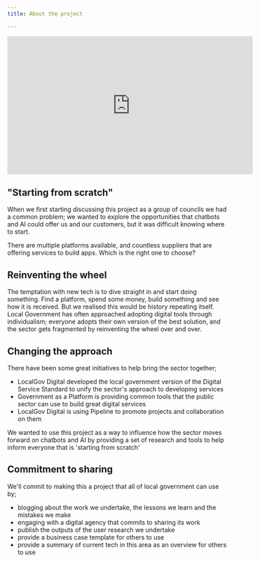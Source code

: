 ```yaml
---
title: About the project

---
```

<iframe width="560" height="315" src="https://www.youtube.com/embed/-0yGtWDThGc" frameborder="0" allow="autoplay; encrypted-media" allowfullscreen></iframe>

## "Starting from scratch"

When we first starting discussing this project as a group of councils we had a common problem; we wanted to explore the opportunities that chatbots and AI could offer us and our customers, but it was difficult knowing where to start.

There are multiple platforms available, and countless suppliers that are offering services to build apps. Which is the right one to choose?

## Reinventing the wheel

The temptation with new tech is to dive straight in and start doing something. Find a platform, spend some money, build something and see how it is received. But we realised this would be history repeating itself. Local Government has often approached adopting digital tools through individualism; everyone adopts their own version of the best solution, and the sector gets fragmented by reinventing the wheel over and over.

## Changing the approach

There have been some great initiatives to help bring the sector together;

* LocalGov Digital developed the local government version of the Digital Service Standard to unify the sector's approach to developing services
* Government as a Platform is providing common tools that the public sector can use to build great digital services
* LocalGov Digital is using Pipeline to promote projects and collaboration on them

We wanted to use this project as a way to influence how the sector moves forward on chatbots and AI by providing a set of research and tools to help inform everyone that is 'starting from scratch'

## Commitment to sharing

We'll commit to making this a project that all of local government can use by;

* blogging about the work we undertake, the lessons we learn and the mistakes we make
* engaging with a digital agency that commits to sharing its work
* publish the outputs of the user research we undertake
* provide a business case template for others to use
* provide a summary of current tech in this area as an overview for others to use